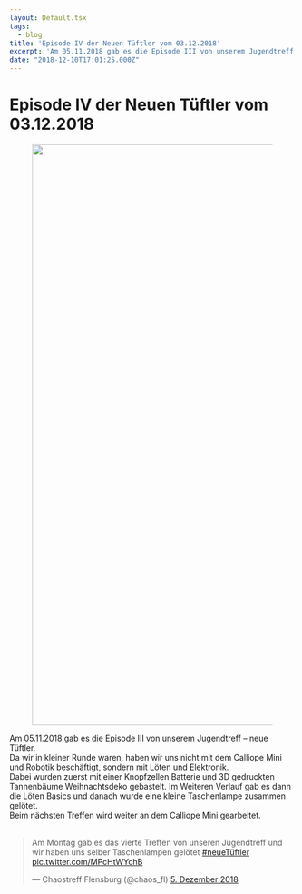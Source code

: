 ```yaml
---
layout: Default.tsx
tags:
  - blog
title: 'Episode IV der Neuen Tüftler vom 03.12.2018'
excerpt: 'Am 05.11.2018 gab es die Episode III von unserem Jugendtreff – neue Tüftler.Da wir in kleiner Runde waren, haben wir uns nicht mit dem Calliope Mini und Robotik beschäftigt, sondern mit Löten […]'
date: "2018-12-10T17:01:25.000Z"
---
```


# Episode IV der Neuen Tüftler vom 03.12.2018

<figure class="wp-block-image"><img decoding="async" loading="lazy" width="768" height="1024" src="http://chaostreff-flensburg.de/wp-content/uploads/2018/12/neue-tueftler-loeten-e1544049541403-768x1024.jpg" alt="" class="wp-image-818" srcset="https://chaostreff-flensburg.de/wp-content/uploads/2018/12/neue-tueftler-loeten-e1544049541403-768x1024.jpg 768w, https://chaostreff-flensburg.de/wp-content/uploads/2018/12/neue-tueftler-loeten-e1544049541403-225x300.jpg 225w, https://chaostreff-flensburg.de/wp-content/uploads/2018/12/neue-tueftler-loeten-e1544049541403-375x500.jpg 375w" sizes="(max-width: 768px) 100vw, 768px" /></figure>

<p>Am 05.11.2018 gab es die Episode III von unserem Jugendtreff – neue Tüftler.<br>Da wir in kleiner Runde waren, haben wir uns nicht mit dem Calliope Mini und Robotik beschäftigt, sondern mit Löten und Elektronik.<br>Dabei wurden zuerst mit einer Knopfzellen Batterie und 3D gedruckten Tannenbäume Weihnachtsdeko gebastelt. Im Weiteren Verlauf gab es dann die Löten Basics und danach wurde eine kleine Taschenlampe zusammen gelötet.<br>Beim nächsten Treffen wird weiter an dem Calliope Mini gearbeitet.<br><br></p>

<blockquote class="twitter-tweet" data-lang="de"><p lang="de" dir="ltr">Am Montag gab es das vierte Treffen von unseren Jugendtreff und wir haben uns selber Taschenlampen gelötet <a href="https://twitter.com/hashtag/neueT%C3%BCftler?src=hash&amp;ref_src=twsrc%5Etfw">#neueTüftler</a> <a href="https://t.co/MPcHtWYchB">pic.twitter.com/MPcHtWYchB</a></p>&mdash; Chaostreff Flensburg (@chaos_fl) <a href="https://twitter.com/chaos_fl/status/1070445965138673669?ref_src=twsrc%5Etfw">5. Dezember 2018</a></blockquote>
<script async src="https://platform.twitter.com/widgets.js" charset="utf-8"></script>
